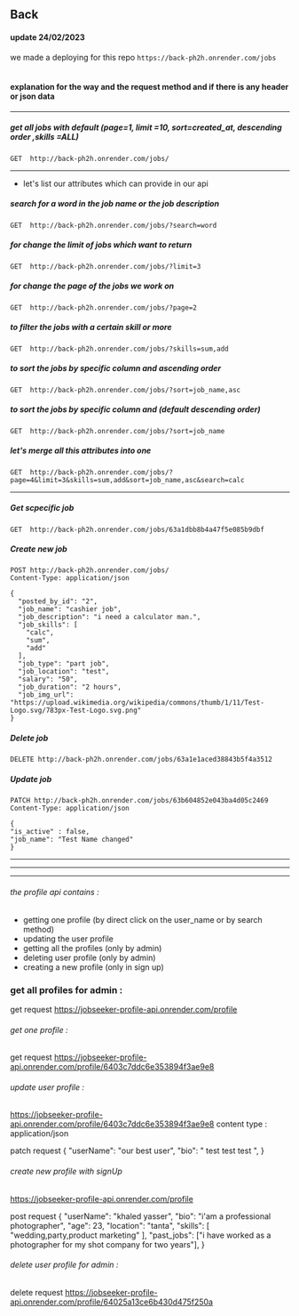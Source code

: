 ## Back

#### update 24/02/2023

we made a deploying for this repo
`https://back-ph2h.onrender.com/jobs`
<br>
<br>

#### explanation for the way and the request method and if there is any header or json data

---

##### get all jobs with default (page=1, limit =10, sort=created_at, descending order ,skills =ALL)

```
GET  http://back-ph2h.onrender.com/jobs/
```

---

- let's list our attributes which can provide in our api

##### search for a word in the job name or the job description

```
GET  http://back-ph2h.onrender.com/jobs/?search=word
```

##### for change the limit of jobs which want to return

```
GET  http://back-ph2h.onrender.com/jobs/?limit=3
```

##### for change the page of the jobs we work on

```
GET  http://back-ph2h.onrender.com/jobs/?page=2
```

##### to filter the jobs with a certain skill or more

```
GET  http://back-ph2h.onrender.com/jobs/?skills=sum,add
```

##### to sort the jobs by specific column and ascending order

```
GET  http://back-ph2h.onrender.com/jobs/?sort=job_name,asc
```

##### to sort the jobs by specific column and (default descending order)

```
GET  http://back-ph2h.onrender.com/jobs/?sort=job_name
```

##### let's merge all this attributes into one

```
GET  http://back-ph2h.onrender.com/jobs/?page=4&limit=3&skills=sum,add&sort=job_name,asc&search=calc
```

---

##### Get scpecific job

```
GET  http://back-ph2h.onrender.com/jobs/63a1dbb8b4a47f5e085b9dbf
```

##### Create new job

```
POST http://back-ph2h.onrender.com/jobs/
Content-Type: application/json

{
  "posted_by_id": "2",
  "job_name": "cashier job",
  "job_description": "i need a calculator man.",
  "job_skills": [
    "calc",
    "sum",
    "add"
  ],
  "job_type": "part job",
  "job_location": "test",
  "salary": "50",
  "job_duration": "2 hours",
  "job_img_url": "https://upload.wikimedia.org/wikipedia/commons/thumb/1/11/Test-Logo.svg/783px-Test-Logo.svg.png"
}
```

##### Delete job

```
DELETE http://back-ph2h.onrender.com/jobs/63a1e1aced38843b5f4a3512
```

##### Update job

```
PATCH http://back-ph2h.onrender.com/jobs/63b604852e043ba4d05c2469
Content-Type: application/json

{
"is_active" : false,
"job_name": "Test Name changed"
}
```

---

---

---

###### the profile api contains :

- getting one profile (by direct click on the user_name or by search method)
- updating the user profile
- getting all the profiles (only by admin)
- deleting user profile (only by admin)
- creating a new profile (only in sign up)

### get all profiles for admin :

get request
https://jobseeker-profile-api.onrender.com/profile

###### get one profile :

get request
https://jobseeker-profile-api.onrender.com/profile/6403c7ddc6e353894f3ae9e8

###### update user profile :

https://jobseeker-profile-api.onrender.com/profile/6403c7ddc6e353894f3ae9e8
content type : application/json

patch request
{
"userName": "our best user",
"bio": " test test test ",
}

###### create new profile with signUp

https://jobseeker-profile-api.onrender.com/profile

post request
{
"userName": "khaled yasser",
"bio": "i'am a professional photographer",
"age": 23,
"location": "tanta",
"skills": [
"wedding,party,product marketing"
],
"past_jobs": ["i have worked as a photographer for my shot company for two years"],
}

###### delete user profile for admin :

delete request
https://jobseeker-profile-api.onrender.com/profile/64025a13ce6b430d475f250a
